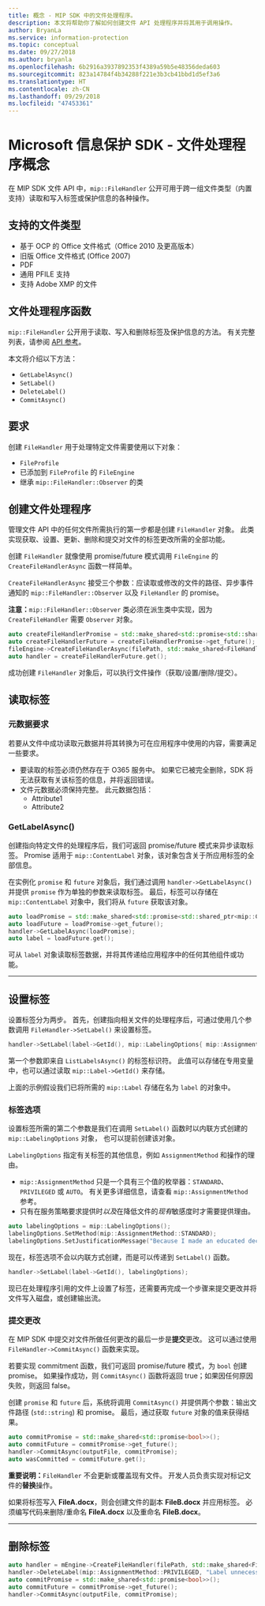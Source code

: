```yaml
---
title: 概念 - MIP SDK 中的文件处理程序。
description: 本文将帮助你了解如何创建文件 API 处理程序并将其用于调用操作。
author: BryanLa
ms.service: information-protection
ms.topic: conceptual
ms.date: 09/27/2018
ms.author: bryanla
ms.openlocfilehash: 6b2916a3937892353f4389a59b5e48356deda603
ms.sourcegitcommit: 823a14784f4b34288f221e3b3cb41bbd1d5ef3a6
ms.translationtype: HT
ms.contentlocale: zh-CN
ms.lasthandoff: 09/29/2018
ms.locfileid: "47453361"
---
```

# <a name="microsoft-information-protection-sdk---file-handler-concepts"></a>Microsoft 信息保护 SDK - 文件处理程序概念

在 MIP SDK 文件 API 中，`mip::FileHandler` 公开可用于跨一组文件类型（内置支持）读取和写入标签或保护信息的各种操作。 

## <a name="supported-file-types"></a>支持的文件类型

- 基于 OCP 的 Office 文件格式（Office 2010 及更高版本）
- 旧版 Office 文件格式 (Office 2007)
- PDF
- 通用 PFILE 支持
- 支持 Adobe XMP 的文件

## <a name="file-handler-functions"></a>文件处理程序函数

`mip::FileHandler` 公开用于读取、写入和删除标签及保护信息的方法。 有关完整列表，请参阅 [API 参考](reference/class_mip_filehandler.md)。

本文将介绍以下方法：

- `GetLabelAsync()`
- `SetLabel()`
- `DeleteLabel()`
- `CommitAsync()`

## <a name="requirements"></a>要求

创建 `FileHandler` 用于处理特定文件需要使用以下对象：

- `FileProfile`
- 已添加到 `FileProfile` 的 `FileEngine`
- 继承 `mip::FileHandler::Observer` 的类

## <a name="create-a-file-handler"></a>创建文件处理程序

管理文件 API 中的任何文件所需执行的第一步都是创建 `FileHandler` 对象。 此类实现获取、设置、更新、删除和提交对文件的标签更改所需的全部功能。

创建 `FileHandler` 就像使用 promise/future 模式调用 `FileEngine` 的 `CreateFileHandlerAsync` 函数一样简单。

`CreateFileHandlerAsync` 接受三个参数：应读取或修改的文件的路径、异步事件通知的 `mip::FileHandler::Observer` 以及 `FileHandler` 的 promise。

**注意：**`mip::FileHandler::Observer` 类必须在派生类中实现，因为 `CreateFileHandler` 需要 `Observer` 对象。 

```cpp
auto createFileHandlerPromise = std::make_shared<std::promise<std::shared_ptr<mip::FileHandler>>>();
auto createFileHandlerFuture = createFileHandlerPromise->get_future();
fileEngine->CreateFileHandlerAsync(filePath, std::make_shared<FileHandlerObserver>(), createFileHandlerPromise);
auto handler = createFileHandlerFuture.get();
```

成功创建 `FileHandler` 对象后，可以执行文件操作（获取/设置/删除/提交）。

## <a name="read-a-label"></a>读取标签

### <a name="metadata-requirements"></a>元数据要求

若要从文件中成功读取元数据并将其转换为可在应用程序中使用的内容，需要满足一些要求。

- 要读取的标签必须仍然存在于 O365 服务中。 如果它已被完全删除，SDK 将无法获取有关该标签的信息，并将返回错误。
- 文件元数据必须保持完整。 此元数据包括：
  - Attribute1
  - Attribute2

### <a name="getlabelasync"></a>GetLabelAsync()

创建指向特定文件的处理程序后，我们可返回 promise/future 模式来异步读取标签。 Promise 适用于 `mip::ContentLabel` 对象，该对象包含关于所应用标签的全部信息。

在实例化 `promise` 和 `future` 对象后，我们通过调用 `handler->GetLabelAsync()` 并提供 `promise` 作为单独的参数来读取标签。 最后，标签可以存储在 `mip::ContentLabel` 对象中，我们将从 `future` 获取该对象。

```cpp
auto loadPromise = std::make_shared<std::promise<std::shared_ptr<mip::ContentLabel>>>();
auto loadFuture = loadPromise->get_future();
handler->GetLabelAsync(loadPromise);
auto label = loadFuture.get();
```

可从 `label` 对象读取标签数据，并将其传递给应用程序中的任何其他组件或功能。

***

## <a name="set-a-label"></a>设置标签

设置标签分为两步。 首先，创建指向相关文件的处理程序后，可通过使用几个参数调用 `FileHandler->SetLabel()` 来设置标签。

```cpp
handler->SetLabel(label->GetId(), mip::LabelingOptions{ mip::AssignmentMethod::PRIVILEGED, "" });
```

第一个参数即来自 `ListLabelsAsync()` 的标签标识符。 此值可以存储在专用变量中，也可以通过读取 `mip::Label->GetId()` 来存储。

上面的示例假设我们已将所需的 `mip::Label` 存储在名为 `label` 的对象中。

### <a name="labeling-options"></a>标签选项

设置标签所需的第二个参数是我们在调用 `SetLabel()` 函数时以内联方式创建的 `mip::LabelingOptions` 对象， 也可以提前创建该对象。

`LabelingOptions` 指定有关标签的其他信息，例如 `AssignmentMethod` 和操作的理由。

- `mip::AssignmentMethod` 只是一个具有三个值的枚举器：`STANDARD`、`PRIVILEGED` 或 `AUTO`。 有关更多详细信息，请查看 `mip::AssignmentMethod` 参考。
- 只有在服务策略要求提供时*以及*在降低文件的*现有*敏感度时才需要提供理由。

```cpp
auto labelingOptions = mip::LabelingOptions();
labelingOptions.SetMethod(mip::AssignmentMethod::STANDARD);
labelingOptions.SetJustificationMessage("Because I made an educated decision based upon the contents of this file.");
```

现在，标签选项不会以内联方式创建，而是可以传递到 `SetLabel()` 函数。

```cpp
handler->SetLabel(label->GetId(), labelingOptions);
```

现已在处理程序引用的文件上设置了标签，还需要再完成一个步骤来提交更改并将文件写入磁盘，或创建输出流。

### <a name="commit-changes"></a>提交更改

在 MIP SDK 中提交对文件所做任何更改的最后一步是**提交**更改。 这可以通过使用 `FileHandler->CommitAsync()` 函数来实现。 

若要实现 commitment 函数，我们可返回 promise/future 模式，为 `bool` 创建 promise。 如果操作成功，则 `CommitAsync()` 函数将返回 true；如果因任何原因失败，则返回 false。 

创建 `promise` 和 `future` 后，系统将调用 `CommitAsync()` 并提供两个参数：输出文件路径 (`std::string`) 和 promise。 最后，通过获取 `future` 对象的值来获得结果。

```cpp
auto commitPromise = std::make_shared<std::promise<bool>>();
auto commitFuture = commitPromise->get_future();
handler->CommitAsync(outputFile, commitPromise);
auto wasCommitted = commitFuture.get();
```

**重要说明：**`FileHandler` 不会更新或覆盖现有文件。 开发人员负责实现对标记文件的**替换**操作。 

如果将标签写入 **FileA.docx**，则会创建文件的副本 **FileB.docx** 并应用标签。 必须编写代码来删除/重命名 **FileA.docx** 以及重命名 **FileB.docx**。

***

## <a name="delete-a-label"></a>删除标签

```cpp
auto handler = mEngine->CreateFileHandler(filePath, std::make_shared<FileHandlerObserverImpl>());
handler->DeleteLabel(mip::AssignmentMethod::PRIVILEGED, "Label unnecessary.");
auto commitPromise = std::make_shared<std::promise<bool>>();
auto commitFuture = commitPromise->get_future();
handler->CommitAsync(outputFile, commitPromise);
```
